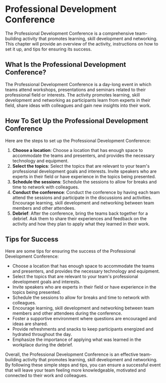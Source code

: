 Professional Development Conference
======================================================================

The Professional Development Conference is a comprehensive team-building activity that promotes learning, skill development and networking. This chapter will provide an overview of the activity, instructions on how to set it up, and tips for ensuring its success.

What Is the Professional Development Conference?
------------------------------------------------

The Professional Development Conference is a day-long event in which teams attend workshops, presentations and seminars related to their professional field or interests. The activity promotes learning, skill development and networking as participants learn from experts in their field, share ideas with colleagues and gain new insights into their work.

How To Set Up the Professional Development Conference
-----------------------------------------------------

Here are the steps to set up the Professional Development Conference:

1. **Choose a location**: Choose a location that has enough space to accommodate the teams and presenters, and provides the necessary technology and equipment.
2. **Select the topics**: Select the topics that are relevant to your team's professional development goals and interests. Invite speakers who are experts in their field or have experience in the topics being presented.
3. **Schedule the sessions**: Schedule the sessions to allow for breaks and time to network with colleagues.
4. **Conduct the conference**: Conduct the conference by having each team attend the sessions and participate in the discussions and activities. Encourage learning, skill development and networking between team members and other attendees.
5. **Debrief**: After the conference, bring the teams back together for a debrief. Ask them to share their experiences and feedback on the activity and how they plan to apply what they learned in their work.

Tips for Success
----------------

Here are some tips for ensuring the success of the Professional Development Conference:

* Choose a location that has enough space to accommodate the teams and presenters, and provides the necessary technology and equipment.
* Select the topics that are relevant to your team's professional development goals and interests.
* Invite speakers who are experts in their field or have experience in the topics being presented.
* Schedule the sessions to allow for breaks and time to network with colleagues.
* Encourage learning, skill development and networking between team members and other attendees during the conference.
* Foster a supportive environment where questions are encouraged and ideas are shared.
* Provide refreshments and snacks to keep participants energized and hydrated throughout the day.
* Emphasize the importance of applying what was learned in the workplace during the debrief.

Overall, the Professional Development Conference is an effective team-building activity that promotes learning, skill development and networking. By following these simple steps and tips, you can ensure a successful event that will leave your team feeling more knowledgeable, motivated and connected to their work and colleagues.
